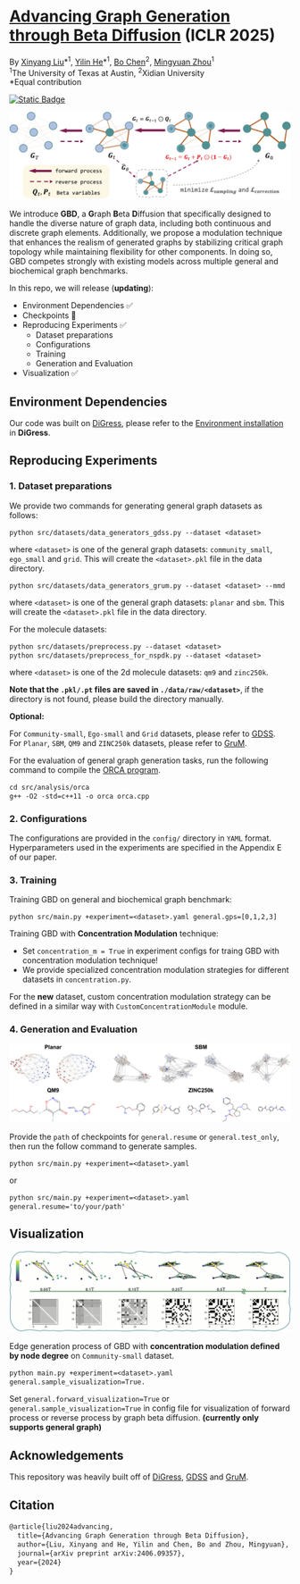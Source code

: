 # [Advancing Graph Generation through Beta Diffusion](https://arxiv.org/abs/2406.09357) (ICLR 2025)

By [Xinyang Liu](https://xinyangatk.github.io)\*<sup>1</sup>, [Yilin He](https://scholar.google.com/citations?user=oJu3WzsAAAAJ&hl=en)\*<sup>1</sup>, [Bo Chen](https://web.xidian.edu.cn/bchen/)<sup>2</sup>, [Mingyuan Zhou](https://mingyuanzhou.github.io)<sup>1</sup>
\
<sup>1</sup>The University of Texas at Austin, <sup>2</sup>Xidian University
\
\*Equal contribution

<a href='https://arxiv.org/pdf/2406.09357'><img alt="Static Badge" src="https://img.shields.io/badge/Paper-arXiv-red"></a>


![Overview of GBD](assets/model.png)

We introduce **GBD**, a **G**raph **B**eta **D**iffusion that specifically designed to handle the diverse nature of graph data, including both continuous and discrete graph elements. 
Additionally, we propose a modulation technique that enhances the realism of generated graphs by stabilizing critical graph topology while maintaining flexibility for other components. 
In doing so, GBD competes strongly with existing models across multiple general and biochemical graph benchmarks. 

In this repo, we will release (**updating**):

- Environment Dependencies &#x2705;
- Checkpoints &#x1F4CC;
- Reproducing Experiments &#x2705;
  - Dataset preparations 
  - Configurations 
  - Training 
  - Generation and Evaluation
- Visualization &#x2705;


<a name="environment dependencies"></a>
## Environment Dependencies
Our code was built on [DiGress](https://arxiv.org/abs/2209.14734), please refer to the [Environment installation](https://github.com/cvignac/DiGress?tab=readme-ov-file#environment-installation) in **DiGress**.


<a name="reproducing experiments"></a>
## Reproducing Experiments

### 1. Dataset preparations
We provide two commands for generating general graph datasets as follows:

```
python src/datasets/data_generators_gdss.py --dataset <dataset> 
```
where `<dataset>` is one of the general graph datasets: `community_small`, `ego_small` and `grid`. This will create the `<dataset>.pkl` file in the data directory.

```
python src/datasets/data_generators_grum.py --dataset <dataset> --mmd
```
where `<dataset>` is one of the general graph datasets: `planar` and `sbm`. This will create the `<dataset>.pkl` file in the data directory.

For the molecule datasets:
```
python src/datasets/preprocess.py --dataset <dataset>
python src/datasets/preprocess_for_nspdk.py --dataset <dataset>
```
 where `<dataset>` is one of the 2d molecule datasets: `qm9` and `zinc250k`.

**Note that the `.pkl/.pt` files are saved in `./data/raw/<dataset>`**, if the directory is not found, please build the directory manually.

**Optional:**

For `Community-small`, `Ego-small` and `Grid` datasets, please refer to [GDSS](https://github.com/harryjo97/GDSS).\
For `Planar`, `SBM`, `QM9` and `ZINC250k` datasets, please refer to [GruM](https://github.com/harryjo97/GruM/tree/master/GruM_2D#1-dataset-preparations).

For the evaluation of general graph generation tasks, run the following command to compile the [ORCA program](http://www.biolab.si/supp/orca/orca.html).

```
cd src/analysis/orca 
g++ -O2 -std=c++11 -o orca orca.cpp
```

### 2. Configurations
The configurations are provided in the `config/` directory in `YAML` format. Hyperparameters used in the experiments are specified in the Appendix E of our paper.

### 3. Training 
Training GBD on general and biochemical graph benchmark:
```
python src/main.py +experiment=<dataset>.yaml general.gps=[0,1,2,3] 
```

Training GBD with **Concentration Modulation** technique:

- Set `concentration_m = True` in experiment configs for traing GBD with concentration modulation technique!
- We provide specialized concentration modulation strategies for different datasets in `concentration.py`. 

For the **new** dataset, custom concentration modulation strategy can be defined in a similar way with `CustomConcentrationModule` module.



### 4. Generation and Evaluation
![Overview of GBD](assets/sample.png)

Provide the `path` of checkpoints for `general.resume` or `general.test_only`, then run the follow command to generate samples.

```
python src/main.py +experiment=<dataset>.yaml
```
or

```
python src/main.py +experiment=<dataset>.yaml general.resume='to/your/path'
```

<a name="visualization"></a>
## Visualization
![Overview of GBD](assets/eta.png)

Edge generation process of GBD with **concentration modulation defined by node degree** on  `Community-small` dataset.

```
python main.py +experiment=<dataset>.yaml general.sample_visualization=True.
```

Set `general.forward_visualization=True` or `general.sample_visualization=True` in config file for visualization of forward process or reverse process by graph beta diffusion. **(currently only supports general graph)**

<a name="acknowledgements"></a>
## Acknowledgements
This repository was heavily built off of [DiGress](https://github.com/cvignac/DiGress), [GDSS](https://github.com/harryjo97/GDSS) and [GruM](https://github.com/harryjo97/GruM/tree/master/GruM_2D).

<a name="citation"></a>
## Citation
```
@article{liu2024advancing,
  title={Advancing Graph Generation through Beta Diffusion},
  author={Liu, Xinyang and He, Yilin and Chen, Bo and Zhou, Mingyuan},
  journal={arXiv preprint arXiv:2406.09357},
  year={2024}
}
```




